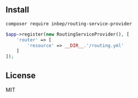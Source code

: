 Install
-------
```
composer require inbep/routing-service-provider
```

```php
$app->register(new RoutingServiceProvider(), [
    'router' => [
        'resource' => __DIR__.'/routing.yml'
    ]
]);
```

License
-------
MIT
